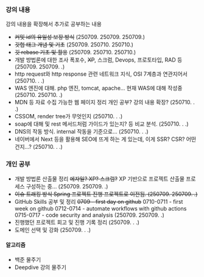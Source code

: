 ### 강의 내용
강의 내용을 확장해서 추가로 공부하는 내용

- ~~커밋 id의 유일성 보장 방식~~
  (250709. 250709. 250709.)
- ~~깃헙 태그 개념 및 기초~~
  (250709. 250710. 250710.)
- ~~깃 rebase 기초 및 활용~~
  (250709. 250710. 250710.)
- 개발 방법론에 대한 조사
  폭포수, ~~XP~~, 스크럼, Devops, 프로토타입, RAD 등
  (250709. 250709. .)
- http request와 http response 관련 네트워크 지식, OSI 7계층과 연관지어서
  (250710. . .)
- WAS 엔진에 대해. php 엔진, tomcat, apache...
  현재 WAS에 대해 작성중
  (250710. 250710. .)
- MDN 등 자료 수집 가능한 웹 페이지 정리
  개인 공부? 강의 내용 확장? (250710. . .)
- CSSOM, render tree가 무엇인지
  (250710. . .)
- soap에 대해 및 rest 메서드처럼 가이드가 있는지? 등 비교 분석.
  (250710. . .)
- DNS의 작동 방식. internal 작동을 기준으로...
  (250710. . .)
- 네이버에서 Next 등을 활용해 SEO에 뜨게 하는 게 있는데, 이게 SSR? CSR? 어떤 건지...?
  (250710. . .)

### 개인 공부

- 개발 방법론 산출물 정리
  ~~에자일? XP? 스크럼?~~
  XP 기반으로 프로젝트 산출물 프로세스 구성하는 중...
  (250709. 250709. .)
- ~~이슈 트래킹 방식 Spring 프로젝트 진행
  프로젝트로 이전됨.
  (250709. 250709. .)~~
- GitHub Skills 공부 및 정리
  ~~0709 - first day on github~~
  0710-0711 - first week on github
  0712-0714 - automate workflows with github actions
  0715-0717 - code security and analysis
  (250709. 250709. .)
- 진행했던 프로젝트 회고 및 진행 기록 정리
  (250709. . .)
- 도메인 선택 및 강화
  (250709. . .)

#### 알고리즘

- 백준 물주기
- Deepdive 강의 물주기